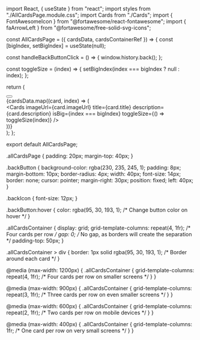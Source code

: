 import React, { useState } from "react";
import styles from "./AllCardsPage.module.css";
import Cards from "./Cards";
import { FontAwesomeIcon } from "@fortawesome/react-fontawesome";
import { faArrowLeft } from "@fortawesome/free-solid-svg-icons";

const AllCardsPage = ({ cardsData, cardsContainerRef }) => {
  const [bigIndex, setBigIndex] = useState(null);

  const handleBackButtonClick = () => {
    window.history.back();
  };

  const toggleSize = (index) => {
    setBigIndex(index === bigIndex ? null : index);
  };

  return (
    <div className={styles.allCardsPage}>
      <button onClick={handleBackButtonClick} className={styles.backButton}>
        <FontAwesomeIcon icon={faArrowLeft} />
      </button>
      <div className={styles.allCardsContainer} ref={cardsContainerRef}>
        {cardsData.map((card, index) => (
          <div key={index}>
            <Cards
              imageUrl={card.imageUrl}
              title={card.title}
              description={card.description}
              isBig={index === bigIndex}
              toggleSize={() => toggleSize(index)}
            />
          </div>
        ))}
      </div>
    </div>
  );
};

export default AllCardsPage;



.allCardsPage {
  padding: 20px;
  margin-top: 40px;
}

.backButton {
  background-color: rgba(230, 235, 245, 1);
  padding: 8px;
  margin-bottom: 10px;
  border-radius: 4px;
  width: 40px;
  font-size: 14px;
  border: none;
  cursor: pointer;
  margin-right: 30px;
  position: fixed;
  left: 40px;
}

.backIcon {
  font-size: 12px;
}

.backButton:hover {
  color: rgba(95, 30, 193, 1); /* Change button color on hover */
}

.allCardsContainer {
  display: grid;
  grid-template-columns: repeat(4, 1fr); /* Four cards per row */
  gap: 0; /* No gap, as borders will create the separation */
  padding-top: 50px;
}

.allCardsContainer > div {
  border: 1px solid rgba(95, 30, 193, 1); /* Border around each card */
}

@media (max-width: 1200px) {
  .allCardsContainer {
    grid-template-columns: repeat(4, 1fr); /* Four cards per row on smaller screens */
  }
}

@media (max-width: 900px) {
  .allCardsContainer {
    grid-template-columns: repeat(3, 1fr); /* Three cards per row on even smaller screens */
  }
}

@media (max-width: 600px) {
  .allCardsContainer {
    grid-template-columns: repeat(2, 1fr); /* Two cards per row on mobile devices */
  }
}

@media (max-width: 400px) {
  .allCardsContainer {
    grid-template-columns: 1fr; /* One card per row on very small screens */
  }
}
